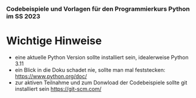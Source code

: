 ### Codebeispiele und Vorlagen für den Programmierkurs Python im SS 2023

# Wichtige Hinweise
- eine aktuelle Python Version sollte installiert sein, idealerweise Python 3.11
- ein Blick in die Doku schadet nie, sollte man mal feststecken: https://www.python.org/doc/
- zur aktiven Teilnahme und zum Donwload der Codebeispiele sollte git installiert sein https://git-scm.com/


